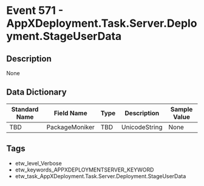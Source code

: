 # Event 571 - AppXDeployment.Task.Server.Deployment.StageUserData

## Description
None

## Data Dictionary
|Standard Name|Field Name|Type|Description|Sample Value|
|---|---|---|---|---|
|TBD|PackageMoniker|TBD|UnicodeString|None|None|

## Tags
* etw_level_Verbose
* etw_keywords_APPXDEPLOYMENTSERVER_KEYWORD
* etw_task_AppXDeployment.Task.Server.Deployment.StageUserData